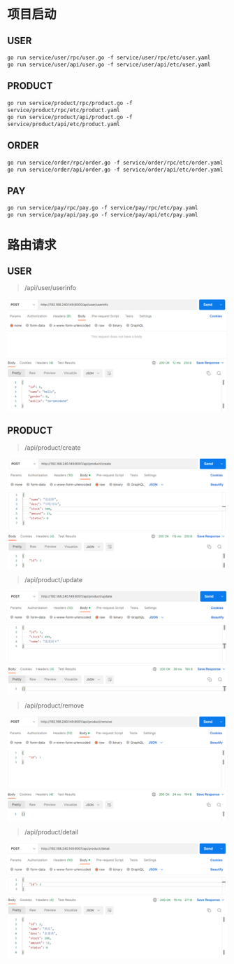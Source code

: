 # 项目启动

## USER

```shell
go run service/user/rpc/user.go -f service/user/rpc/etc/user.yaml
go run service/user/api/user.go -f service/user/api/etc/user.yaml
```

## PRODUCT

```shell
go run service/product/rpc/product.go -f service/product/rpc/etc/product.yaml
go run service/product/api/product.go -f service/product/api/etc/product.yaml
```

## ORDER

```shell
go run service/order/rpc/order.go -f service/order/rpc/etc/order.yaml
go run service/order/api/order.go -f service/order/api/etc/order.yaml
```

## PAY

```shell
go run service/pay/rpc/pay.go -f service/pay/rpc/etc/pay.yaml
go run service/pay/api/pay.go -f service/pay/api/etc/pay.yaml
```

# 路由请求

## USER

> /api/user/userinfo

![userinfo](../picture/userinfo.png)

## PRODUCT

> /api/product/create

![create](../picture/create.png)

> /api/product/update

![update](../picture/update.png)

> /api/product/remove

![remove](../picture/remove.png)

> /api/product/detail

![detail](../picture/detail.png)